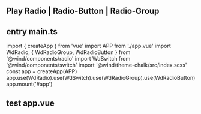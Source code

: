 ## Play Radio | Radio-Button | Radio-Group

## entry main.ts

import { createApp } from 'vue'
import APP from './app.vue'
import WdRadio, { WdRadioGroup, WdRadioButton } from '@wind/components/radio'
import WdSwitch from '@wind/components/switch'
import '@wind/theme-chalk/src/index.scss'
const app = createApp(APP)
app.use(WdRadio).use(WdSwitch).use(WdRadioGroup).use(WdRadioButton)
app.mount('#app')

## test app.vue

<template>
  <!-- size: large | null | small -->
  <div>
    <wd-radio v-model="radio1" label="wind" size="large"></wd-radio>
    <wd-radio v-model="radio1" label="sky" size="large"></wd-radio>
  </div>

  <div>
    <wd-radio v-model="radio2" label="wind"></wd-radio>
    <wd-radio v-model="radio2" label="sky"></wd-radio>
  </div>

  <div>
    <wd-radio v-model="radio3" label="wind" size="small"></wd-radio>
    <wd-radio v-model="radio3" label="sky" size="small"></wd-radio>
  </div>

  <!-- disabled -->
  <div>
    <wd-radio v-model="radio4" label="wind"></wd-radio>
    <wd-radio
      v-model="radio4"
      label="sky"
      :disabled="disabled"
      @change="onChangeRadio"
    ></wd-radio>
    <wd-switch v-model="disabled"></wd-switch>
  </div>

  <!-- wd-radio-group / change / disabled / size -->
  <div>
    <wd-radio-group
      v-model="radio5"
      :disabled="disabled"
      size="large"
      @change="onChangeRadio"
    >
      <wd-radio label="wind"></wd-radio>
      <wd-radio label="sky"></wd-radio>
    </wd-radio-group>
  </div>

  <div>
    <wd-radio-group v-model="radio6">
      <wd-radio label="wind"></wd-radio>
      <wd-radio label="sky"></wd-radio>
    </wd-radio-group>
  </div>

  <div>
    <wd-radio-group v-model="radio7" size="small">
      <wd-radio label="wind"></wd-radio>
      <wd-radio label="sky"></wd-radio>
    </wd-radio-group>
  </div>

  <!-- wd-radio-button / size /  disabled -->
  <div style="margin-top: 10px">
    <wd-radio-group
      v-model="radio6"
      size="large"
      :disabled="disabled"
      @change="onChangeRadio"
    >
      <wd-radio-button label="wind"></wd-radio-button>
      <wd-radio-button label="sky"></wd-radio-button>
    </wd-radio-group>
  </div>
  <div style="margin-top: 10px">
    <wd-radio-group v-model="radio7">
      <wd-radio-button label="wind"></wd-radio-button>
      <wd-radio-button label="sky" :disabled="disabled"></wd-radio-button>
    </wd-radio-group>
  </div>
  <div style="margin-top: 10px">
    <wd-radio-group v-model="radio8" size="small">
      <wd-radio-button label="1">1</wd-radio-button>
      <wd-radio-button label="2">2</wd-radio-button>
      <wd-radio-button label="3">3</wd-radio-button>
      <wd-radio-button label="4">4</wd-radio-button>
    </wd-radio-group>
  </div>
</template>
<script lang="ts">
import { defineComponent, ref } from 'vue'

export default defineComponent({
setup() {
const radio1Ref = ref()
const radio2Ref = ref()
const radio3Ref = ref()
const radio4Ref = ref('wind')
const radio5Ref = ref()
const radio6Ref = ref()
const radio7Ref = ref()
const radio8Ref = ref()
const disabled = ref(false)

    const onChangeRadio: <T>(val: T) => void = (val) => {
      console.log(val)
    }

    setTimeout(() => {
      radio1Ref.value = 'text8'
    }, 2000)
    return {
      radio1: radio1Ref,
      radio2: radio2Ref,
      radio3: radio3Ref,
      radio4: radio4Ref,
      radio5: radio5Ref,
      radio6: radio6Ref,
      radio7: radio7Ref,
      radio8: radio8Ref,
      disabled,
      onChangeRadio,
    }

},
})
</script>

